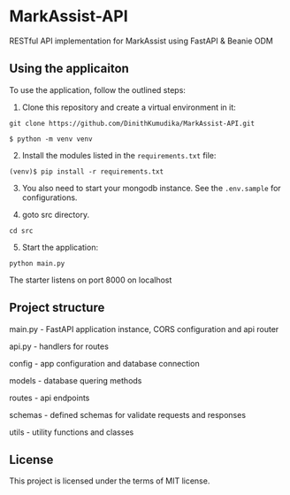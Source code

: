 # MarkAssist-API
RESTful API implementation for MarkAssist using FastAPI & Beanie ODM

## Using the applicaiton

To use the application, follow the outlined steps:

1. Clone this repository and create a virtual environment in it:
```console
git clone https://github.com/DinithKumudika/MarkAssist-API.git
```
```console
$ python -m venv venv
```

2. Install the modules listed in the `requirements.txt` file:

```console
(venv)$ pip install -r requirements.txt
```

3. You also need to start your mongodb instance. See the `.env.sample` for configurations.

4. goto src directory.

```console
cd src
```

5. Start the application:

```console
python main.py
```

The starter listens on port 8000 on localhost

## Project structure

main.py - FastAPI application instance, CORS configuration and api router

api.py - handlers for routes

config - app configuration and database connection

models - database quering methods

routes - api endpoints

schemas - defined schemas for validate requests and responses

utils - utility functions and classes

## License

This project is licensed under the terms of MIT license.
